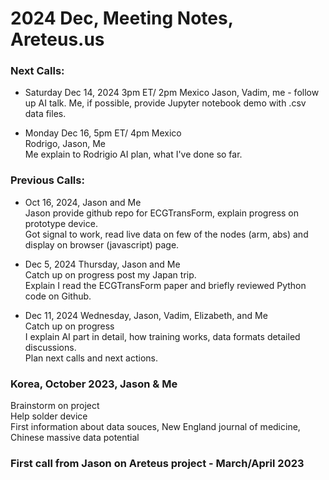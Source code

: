 # 2024 Dec, Meeting Notes, Areteus.us  

### Next Calls:  

 * Saturday Dec 14, 2024 3pm ET/ 2pm Mexico
   Jason, Vadim, me - follow up AI talk.
   Me, if possible, provide Jupyter notebook demo with .csv data files.  

 * Monday Dec 16, 5pm ET/ 4pm Mexico  
   Rodrigo, Jason, Me  
   Me explain to Rodrigio AI plan, what I've done so far.  

### Previous Calls:  

 * Oct 16, 2024, Jason and Me  
   Jason provide github repo for ECGTransForm, explain progress on prototype device.  
   Got signal to work, read live data on few of the nodes (arm, abs) and display on browser (javascript) page.  

 * Dec 5, 2024 Thursday, Jason and Me  
   Catch up on progress post my Japan trip.  
   Explain I read the ECGTransForm paper and briefly reviewed Python code on Github.  

* Dec 11, 2024 Wednesday, Jason, Vadim, Elizabeth, and Me  
  Catch up on progress  
  I explain AI part in detail, how training works, data formats detailed discussions.  
  Plan next calls and next actions.  



### Korea, October 2023, Jason & Me  
Brainstorm on project  
Help solder device  
First information about data souces, New England journal of medicine, Chinese massive data potential   

### First call from Jason on Areteus project - March/April 2023  
   



